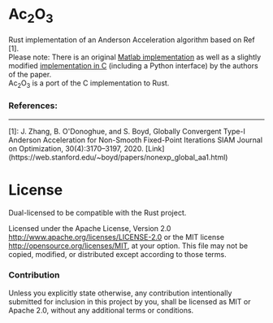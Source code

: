 # Ac<sub>2</sub>O<sub>3</sub>

Rust implementation of an Anderson Acceleration algorithm based on Ref [1].<br>
Please note: There is an original [Matlab implementation](https://web.stanford.edu/~boyd/papers/nonexp_global_aa1.html)
as well as a slightly modified [implementation in C](https://www.cvxgrp.org/scs/algorithm/acceleration.html) (including 
a Python interface) by the authors of the paper.<br>
Ac<sub>2</sub>O<sub>3</sub> is a port of the C implementation to Rust.


### References:<br>
<hr>
[1]: J. Zhang, B. O'Donoghue, and S. Boyd, Globally Convergent Type-I Anderson Acceleration for Non-Smooth Fixed-Point Iterations
SIAM Journal on Optimization, 30(4):3170–3197, 2020. [Link](https://web.stanford.edu/~boyd/papers/nonexp_global_aa1.html)

License
=======

Dual-licensed to be compatible with the Rust project.

Licensed under the Apache License, Version 2.0
http://www.apache.org/licenses/LICENSE-2.0 or the MIT license
http://opensource.org/licenses/MIT, at your
option. This file may not be copied, modified, or distributed
except according to those terms.

### Contribution

Unless you explicitly state otherwise, any contribution intentionally submitted
for inclusion in this project by you, shall be licensed as MIT or Apache 2.0,
without any additional terms or conditions.